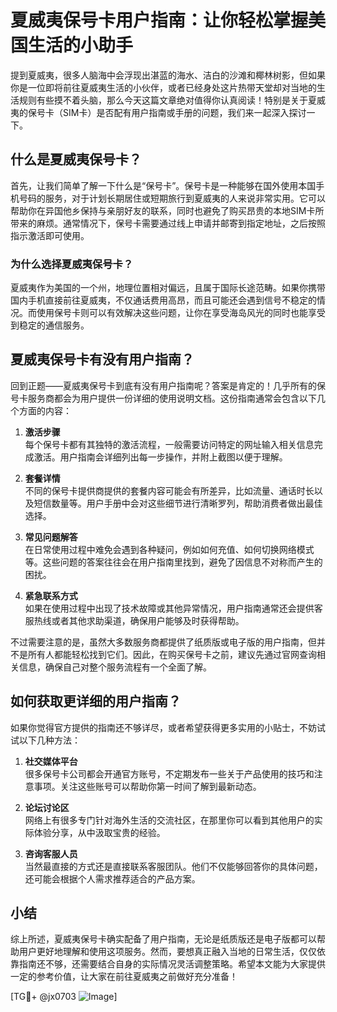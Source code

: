 # 夏威夷保号卡用户指南：让你轻松掌握美国生活的小助手

提到夏威夷，很多人脑海中会浮现出湛蓝的海水、洁白的沙滩和椰林树影，但如果你是一位即将前往夏威夷生活的小伙伴，或者已经身处这片热带天堂却对当地的生活规则有些摸不着头脑，那么今天这篇文章绝对值得你认真阅读！特别是关于夏威夷的保号卡（SIM卡）是否配有用户指南或手册的问题，我们来一起深入探讨一下。

## 什么是夏威夷保号卡？

首先，让我们简单了解一下什么是“保号卡”。保号卡是一种能够在国外使用本国手机号码的服务，对于计划长期居住或短期旅行到夏威夷的人来说非常实用。它可以帮助你在异国他乡保持与亲朋好友的联系，同时也避免了购买昂贵的本地SIM卡所带来的麻烦。通常情况下，保号卡需要通过线上申请并邮寄到指定地址，之后按照指示激活即可使用。

### 为什么选择夏威夷保号卡？
夏威夷作为美国的一个州，地理位置相对偏远，且属于国际长途范畴。如果你携带国内手机直接前往夏威夷，不仅通话费用高昂，而且可能还会遇到信号不稳定的情况。而使用保号卡则可以有效解决这些问题，让你在享受海岛风光的同时也能享受到稳定的通信服务。

## 夏威夷保号卡有没有用户指南？

回到正题——夏威夷保号卡到底有没有用户指南呢？答案是肯定的！几乎所有的保号卡服务商都会为用户提供一份详细的使用说明文档。这份指南通常会包含以下几个方面的内容：

1. **激活步骤**  
   每个保号卡都有其独特的激活流程，一般需要访问特定的网址输入相关信息完成激活。用户指南会详细列出每一步操作，并附上截图以便于理解。

2. **套餐详情**  
 不同的保号卡提供商提供的套餐内容可能会有所差异，比如流量、通话时长以及短信数量等。用户手册中会对这些细节进行清晰罗列，帮助消费者做出最佳选择。

3. **常见问题解答**  
 在日常使用过程中难免会遇到各种疑问，例如如何充值、如何切换网络模式等。这些问题的答案往往会在用户指南里找到，避免了因信息不对称而产生的困扰。

4. **紧急联系方式**  
 如果在使用过程中出现了技术故障或其他异常情况，用户指南通常还会提供客服热线或者其他求助渠道，确保用户能够及时获得帮助。

不过需要注意的是，虽然大多数服务商都提供了纸质版或电子版的用户指南，但并不是所有人都能轻松找到它们。因此，在购买保号卡之前，建议先通过官网查询相关信息，确保自己对整个服务流程有一个全面了解。

## 如何获取更详细的用户指南？

如果你觉得官方提供的指南还不够详尽，或者希望获得更多实用的小贴士，不妨试试以下几种方法：

1. **社交媒体平台**  
 很多保号卡公司都会开通官方账号，不定期发布一些关于产品使用的技巧和注意事项。关注这些账号可以帮助你第一时间了解到最新动态。

2. **论坛讨论区**  
 网络上有很多专门针对海外生活的交流社区，在那里你可以看到其他用户的实际体验分享，从中汲取宝贵的经验。

3. **咨询客服人员**  
 当然最直接的方式还是直接联系客服团队。他们不仅能够回答你的具体问题，还可能会根据个人需求推荐适合的产品方案。

## 小结

综上所述，夏威夷保号卡确实配备了用户指南，无论是纸质版还是电子版都可以帮助用户更好地理解和使用这项服务。然而，要想真正融入当地的日常生活，仅仅依靠指南还不够，还需要结合自身的实际情况灵活调整策略。希望本文能为大家提供一定的参考价值，让大家在前往夏威夷之前做好充分准备！

[TG💪+ @jx0703 ![Image](https://github.com/user-attachments/assets/dbca1d08-cadb-493c-b0ec-ad6f7a83f270)]